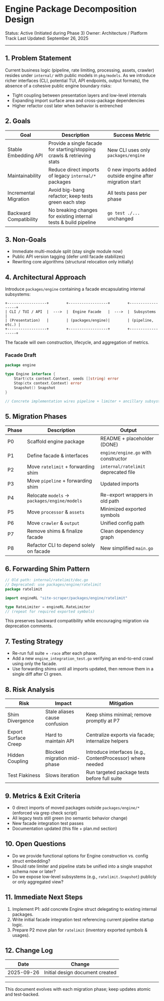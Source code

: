 # Engine Package Decomposition Design

Status: Active (Initiated during Phase 3)
Owner: Architecture / Platform Track
Last Updated: September 26, 2025

---

## 1. Problem Statement

Current business logic (pipeline, rate limiting, processing, assets, crawler) resides under `internal/` with public models in `pkg/models`. As we introduce richer interfaces (CLI, potential TUI, API endpoints, output formats), the absence of a cohesive public engine boundary risks:

- Tight coupling between presentation layers and low-level internals
- Expanding import surface area and cross-package dependencies
- Higher refactor cost later when behavior is entrenched

## 2. Goals

| Goal                   | Description                                                             | Success Metric                                           |
| ---------------------- | ----------------------------------------------------------------------- | -------------------------------------------------------- |
| Stable Embedding API   | Provide a single facade for starting/stopping crawls & retrieving stats | New CLI uses only `packages/engine`                      |
| Maintainability        | Reduce direct imports of legacy `internal/*` packages                   | 0 new imports added outside engine after migration start |
| Incremental Migration  | Avoid big-bang refactor; keep tests green each step                     | All tests pass per phase                                 |
| Backward Compatibility | No breaking changes for existing internal tests & build pipeline        | `go test ./...` unchanged                                |

## 3. Non-Goals

- Immediate multi-module split (stay single module now)
- Public API version tagging (defer until facade stabilizes)
- Rewriting core algorithms (structural relocation only initially)

## 4. Architectural Approach

Introduce `packages/engine` containing a facade encapsulating internal subsystems:

```
+------------------+        +------------------+        +------------------+
| CLI / TUI / API  |  --->  |  Engine Facade   |  --->  |  Subsystems      |
| (Presentation)   |        | (packages/engine)|        | (pipeline, etc.) |
+------------------+        +------------------+        +------------------+
```

The facade will own construction, lifecycle, and aggregation of metrics.

### Facade Draft

```go
package engine

type Engine interface {
    Start(ctx context.Context, seeds []string) error
    Stop(ctx context.Context) error
    Snapshot() Snapshot
}

// Concrete implementation wires pipeline + limiter + ancillary subsystems.
```

## 5. Migration Phases

| Phase | Description                                  | Output                               |
| ----- | -------------------------------------------- | ------------------------------------ |
| P0    | Scaffold engine package                      | README + placeholder (DONE)          |
| P1    | Define facade & interfaces                   | `engine/engine.go` with constructor  |
| P2    | Move `ratelimit` + forwarding shim           | `internal/ratelimit` deprecated file |
| P3    | Move `pipeline` + forwarding shim            | Updated imports                      |
| P4    | Relocate `models` → `packages/engine/models` | Re-export wrappers in old path       |
| P5    | Move `processor` & `assets`                  | Minimized exported symbols           |
| P6    | Move `crawler` & `output`                    | Unified config path                  |
| P7    | Remove shims & finalize facade               | Clean dependency graph               |
| P8    | Refactor CLI to depend solely on facade      | New simplified `main.go`             |

## 6. Forwarding Shim Pattern

```go
// Old path: internal/ratelimit/doc.go
// Deprecated: use packages/engine/ratelimit
package ratelimit

import engineRL "site-scraper/packages/engine/ratelimit"

type RateLimiter = engineRL.RateLimiter
// (repeat for required exported symbols)
```

This preserves backward compatibility while encouraging migration via deprecation comments.

## 7. Testing Strategy

- Re-run full suite + `-race` after each phase.
- Add a new `engine_integration_test.go` verifying an end-to-end crawl using only the facade.
- Use forwarding shims until all imports updated, then remove them in a single diff after CI green.

## 8. Risk Analysis

| Risk                 | Impact                        | Mitigation                                                 |
| -------------------- | ----------------------------- | ---------------------------------------------------------- |
| Shim Divergence      | Stale aliases cause confusion | Keep shims minimal; remove promptly at P7                  |
| Export Surface Creep | Hard to maintain API          | Centralize exports via facade; internalize helpers         |
| Hidden Coupling      | Blocked migration mid-phase   | Introduce interfaces (e.g., ContentProcessor) where needed |
| Test Flakiness       | Slows iteration               | Run targeted package tests before full suite               |

## 9. Metrics & Exit Criteria

- 0 direct imports of moved packages outside `packages/engine/*` (enforced via grep check script)
- All legacy tests still green (no semantic behavior change)
- New facade integration test passes
- Documentation updated (this file + plan.md section)

## 10. Open Questions

- Do we provide functional options for Engine construction vs. config struct embedding?
- Should rate limiter and pipeline stats be unified into a single snapshot schema now or later?
- Do we expose low-level subsystems (e.g., `ratelimit.Snapshot`) publicly or only aggregated view?

## 11. Immediate Next Steps

1. Implement P1: add concrete Engine struct delegating to existing internal packages.
2. Write initial facade integration test referencing current pipeline startup logic.
3. Prepare P2 move plan for `ratelimit` (inventory exported symbols & usages).

## 12. Change Log

| Date       | Change                          |
| ---------- | ------------------------------- |
| 2025-09-26 | Initial design document created |

---

This document evolves with each migration phase; keep updates atomic and test-backed.
